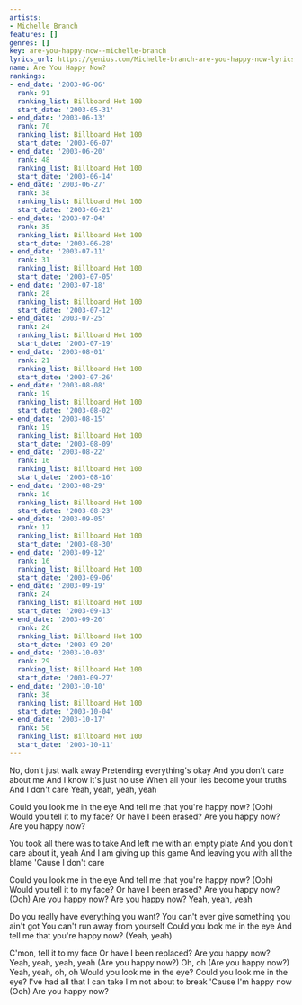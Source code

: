 ```yaml
---
artists:
- Michelle Branch
features: []
genres: []
key: are-you-happy-now--michelle-branch
lyrics_url: https://genius.com/Michelle-branch-are-you-happy-now-lyrics
name: Are You Happy Now?
rankings:
- end_date: '2003-06-06'
  rank: 91
  ranking_list: Billboard Hot 100
  start_date: '2003-05-31'
- end_date: '2003-06-13'
  rank: 70
  ranking_list: Billboard Hot 100
  start_date: '2003-06-07'
- end_date: '2003-06-20'
  rank: 48
  ranking_list: Billboard Hot 100
  start_date: '2003-06-14'
- end_date: '2003-06-27'
  rank: 38
  ranking_list: Billboard Hot 100
  start_date: '2003-06-21'
- end_date: '2003-07-04'
  rank: 35
  ranking_list: Billboard Hot 100
  start_date: '2003-06-28'
- end_date: '2003-07-11'
  rank: 31
  ranking_list: Billboard Hot 100
  start_date: '2003-07-05'
- end_date: '2003-07-18'
  rank: 28
  ranking_list: Billboard Hot 100
  start_date: '2003-07-12'
- end_date: '2003-07-25'
  rank: 24
  ranking_list: Billboard Hot 100
  start_date: '2003-07-19'
- end_date: '2003-08-01'
  rank: 21
  ranking_list: Billboard Hot 100
  start_date: '2003-07-26'
- end_date: '2003-08-08'
  rank: 19
  ranking_list: Billboard Hot 100
  start_date: '2003-08-02'
- end_date: '2003-08-15'
  rank: 19
  ranking_list: Billboard Hot 100
  start_date: '2003-08-09'
- end_date: '2003-08-22'
  rank: 16
  ranking_list: Billboard Hot 100
  start_date: '2003-08-16'
- end_date: '2003-08-29'
  rank: 16
  ranking_list: Billboard Hot 100
  start_date: '2003-08-23'
- end_date: '2003-09-05'
  rank: 17
  ranking_list: Billboard Hot 100
  start_date: '2003-08-30'
- end_date: '2003-09-12'
  rank: 16
  ranking_list: Billboard Hot 100
  start_date: '2003-09-06'
- end_date: '2003-09-19'
  rank: 24
  ranking_list: Billboard Hot 100
  start_date: '2003-09-13'
- end_date: '2003-09-26'
  rank: 26
  ranking_list: Billboard Hot 100
  start_date: '2003-09-20'
- end_date: '2003-10-03'
  rank: 29
  ranking_list: Billboard Hot 100
  start_date: '2003-09-27'
- end_date: '2003-10-10'
  rank: 38
  ranking_list: Billboard Hot 100
  start_date: '2003-10-04'
- end_date: '2003-10-17'
  rank: 50
  ranking_list: Billboard Hot 100
  start_date: '2003-10-11'
---
```

No, don't just walk away
Pretending everything's okay
And you don't care about me
And I know it's just no use
When all your lies become your truths
And I don't care
Yeah, yeah, yeah, yeah


Could you look me in the eye
And tell me that you're happy now? (Ooh)
Would you tell it to my face?
Or have I been erased?
Are you happy now?
Are you happy now?


You took all there was to take
And left me with an empty plate
And you don't care about it, yeah
And I am giving up this game
And leaving you with all the blame
'Cause I don't care


Could you look me in the eye
And tell me that you're happy now? (Ooh)
Would you tell it to my face?
Or have I been erased?
Are you happy now? (Ooh)
Are you happy now?
Are you happy now?
Yeah, yeah, yeah


Do you really have everything you want?
You can't ever give something you ain't got
You can't run away from yourself
Could you look me in the eye
And tell me that you're happy now? (Yeah, yeah)


C'mon, tell it to my face
Or have I been replaced?
Are you happy now?
Yeah, yeah, yeah, yeah (Are you happy now?)
Oh, oh
(Are you happy now?) Yeah, yeah, oh, oh
Would you look me in the eye?
Could you look me in the eye?
I've had all that I can take
I'm not about to break
'Cause I'm happy now (Ooh)
Are you happy now?
